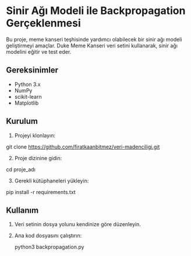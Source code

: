 # Sinir Ağı Modeli ile Backpropagation Gerçeklenmesi

Bu proje, meme kanseri teşhisinde yardımcı olabilecek bir sinir ağı modeli geliştirmeyi amaçlar. Duke Meme Kanseri veri setini kullanarak, sinir ağı modelini eğitir ve test eder. 

## Gereksinimler

- Python 3.x
- NumPy
- scikit-learn
- Matplotlib

## Kurulum

1. Projeyi klonlayın:

git clone https://github.com/firatkaanbitmez/veri-madenciligi.git

2. Proje dizinine gidin:

cd proje_adı

3. Gerekli kütüphaneleri yükleyin:

pip install -r requirements.txt


## Kullanım

1. Veri setinin dosya yolunu kendinize göre düzenleyin.
2. Ana kod dosyasını çalıştırın:

    python3 backpropagation.py

